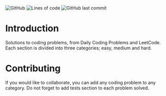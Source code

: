 <img alt="GitHub" src="https://img.shields.io/github/license/isakurbanov744/pathfinding-visualizer">
<img alt="Lines of code" src="https://img.shields.io/tokei/lines/github/isakurbanov744/coding-problems">
<img alt="GitHub last commit" src="https://img.shields.io/github/last-commit/isakurbanov744/coding-problems">



# Introduction
Solutions to coding problems, from Daily Coding Problems and LeetCode. Each section is divided into three categories; easy, medium and hard.

# Contributing
If you would like to collaborate, you can add any coding problem to any category. Do not forget to add tests section to each problem solved.